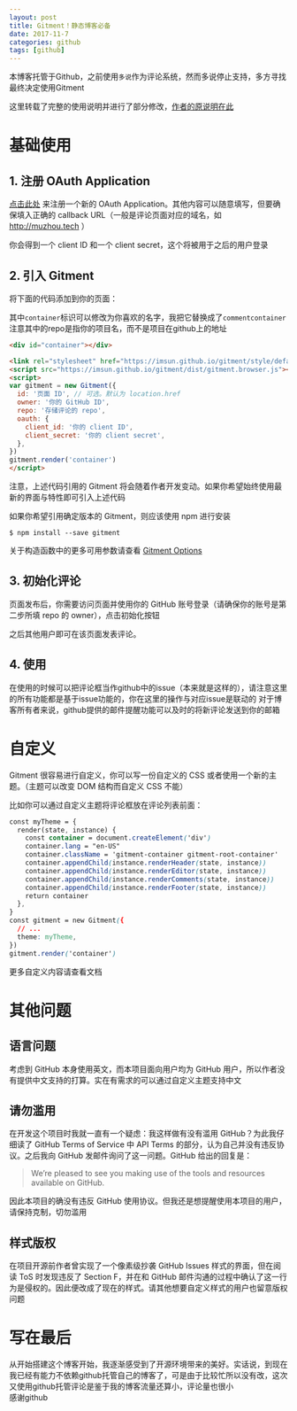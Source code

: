 ```yaml
---
layout: post
title: Gitment！静态博客必备
date: 2017-11-7
categories: github
tags: [github]
---
```


本博客托管于Github，之前使用`多说`作为评论系统，然而多说停止支持，多方寻找最终决定使用Gitment  

这里转载了完整的使用说明并进行了部分修改，[作者的原说明在此](https://imsun.net/posts/gitment-introduction/)  

# 基础使用

## 1. 注册 OAuth Application  

[点击此处](https://github.com/settings/applications/new) 来注册一个新的 OAuth Application。其他内容可以随意填写，但要确保填入正确的 callback URL（一般是评论页面对应的域名，如 http://muzhou.tech ）  

你会得到一个 client ID 和一个 client secret，这个将被用于之后的用户登录  

## 2. 引入 Gitment

将下面的代码添加到你的页面：  

其中`container`标识可以修改为你喜欢的名字，我把它替换成了`commentcontainer`  
注意其中的repo是指你的项目名，而不是项目在github上的地址  

```html
<div id="container"></div>

<link rel="stylesheet" href="https://imsun.github.io/gitment/style/default.css">
<script src="https://imsun.github.io/gitment/dist/gitment.browser.js"></script>
<script>
var gitment = new Gitment({
  id: '页面 ID', // 可选。默认为 location.href
  owner: '你的 GitHub ID',
  repo: '存储评论的 repo',
  oauth: {
    client_id: '你的 client ID',
    client_secret: '你的 client secret',
  },
})
gitment.render('container')
</script>
```

注意，上述代码引用的 Gitment 将会随着作者开发变动。如果你希望始终使用最新的界面与特性即可引入上述代码  

如果你希望引用确定版本的 Gitment，则应该使用 npm 进行安装  

	$ npm install --save gitment

关于构造函数中的更多可用参数请查看 [Gitment Options](https://github.com/imsun/gitment#options)  

## 3. 初始化评论

页面发布后，你需要访问页面并使用你的 GitHub 账号登录（请确保你的账号是第二步所填 repo 的 owner），点击初始化按钮  

之后其他用户即可在该页面发表评论。  

## 4. 使用

在使用的时候可以把评论框当作github中的issue（本来就是这样的），请注意这里的所有功能都是基于issue功能的，你在这里的操作与对应issue是联动的
对于博客所有者来说，github提供的邮件提醒功能可以及时的将新评论发送到你的邮箱  

# 自定义

Gitment 很容易进行自定义，你可以写一份自定义的 CSS 或者使用一个新的主题。（主题可以改变 DOM 结构而自定义 CSS 不能）  

比如你可以通过自定义主题将评论框放在评论列表前面：  

```css
const myTheme = {
  render(state, instance) {
    const container = document.createElement('div')
    container.lang = "en-US"
    container.className = 'gitment-container gitment-root-container'
    container.appendChild(instance.renderHeader(state, instance))
    container.appendChild(instance.renderEditor(state, instance))
    container.appendChild(instance.renderComments(state, instance))
    container.appendChild(instance.renderFooter(state, instance))
    return container
  },
}
const gitment = new Gitment({
  // ...
  theme: myTheme,
})
gitment.render('container')
```

更多自定义内容请查看文档  

# 其他问题

## 语言问题

考虑到 GitHub 本身使用英文，而本项目面向用户均为 GitHub 用户，所以作者没有提供中文支持的打算。实在有需求的可以通过自定义主题支持中文  

## 请勿滥用

在开发这个项目时我就一直有一个疑虑：我这样做有没有滥用 GitHub？为此我仔细读了 GitHub Terms of Service 中 API Terms 的部分，认为自己并没有违反协议。之后我向 GitHub 发邮件询问了这一问题。GitHub 给出的回复是：  

> We’re pleased to see you making use of the tools and resources available on GitHub.

因此本项目的确没有违反 GitHub 使用协议。但我还是想提醒使用本项目的用户，请保持克制，切勿滥用  

## 样式版权

在项目开源前作者曾实现了一个像素级抄袭 GitHub Issues 样式的界面，但在阅读 ToS 时发现违反了 Section F，并在和 GitHub 邮件沟通的过程中确认了这一行为是侵权的。因此便改成了现在的样式。请其他想要自定义样式的用户也留意版权问题  

# 写在最后

从开始搭建这个博客开始，我逐渐感受到了开源环境带来的美好。实话说，到现在我已经有能力不依赖github托管自己的博客了，可是由于比较忙所以没有改，这次又使用github托管评论是鉴于我的博客流量还算小，评论量也很小  
感谢github  